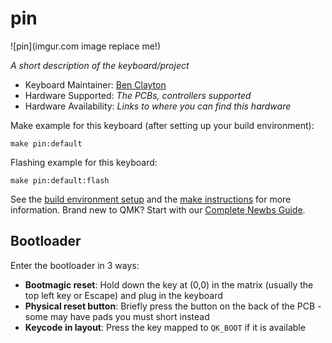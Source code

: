 # pin

![pin](imgur.com image replace me!)

*A short description of the keyboard/project*

* Keyboard Maintainer: [Ben Clayton](https://github.com/d2b906)
* Hardware Supported: *The PCBs, controllers supported*
* Hardware Availability: *Links to where you can find this hardware*

Make example for this keyboard (after setting up your build environment):

    make pin:default

Flashing example for this keyboard:

    make pin:default:flash

See the [build environment setup](https://docs.qmk.fm/#/getting_started_build_tools) and the [make instructions](https://docs.qmk.fm/#/getting_started_make_guide) for more information. Brand new to QMK? Start with our [Complete Newbs Guide](https://docs.qmk.fm/#/newbs).

## Bootloader

Enter the bootloader in 3 ways:

* **Bootmagic reset**: Hold down the key at (0,0) in the matrix (usually the top left key or Escape) and plug in the keyboard
* **Physical reset button**: Briefly press the button on the back of the PCB - some may have pads you must short instead
* **Keycode in layout**: Press the key mapped to `QK_BOOT` if it is available
